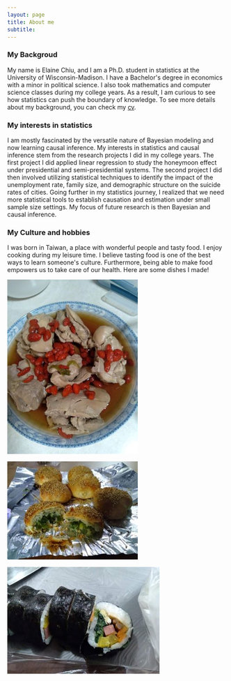 ```yaml
---
layout: page
title: About me
subtitle: 
---
```


### My Backgroud  
My name is Elaine Chiu, and I am a Ph.D. student in statistics at the University of Wisconsin-Madison. I have a Bachelor's degree in economics with a minor in political science. I also took mathematics and computer science classes during my college years.  As a result, I am curious to see how statistics can push the boundary of knowledge. To see more details about my background, you can check my [cv](https://github.com/elainekjchiu/elainekjchiu.github.io/blob/master/Elaine_work_CV1.pdf).  

### My interests in statistics  
I am mostly fascinated by the versatile nature of Bayesian modeling and now learning causal inference. My interests in statistics and causal inference stem from the research projects I did in my college years. The first project I did applied linear regression to study the honeymoon effect under presidential and semi-presidential systems. The second project I did then involved utilizing statistical techniques to identify the impact of the unemployment rate, family size, and demographic structure on the suicide rates of cities. Going further in my statistics journey, I realized that we need more statistical tools to establish causation and estimation under small sample size settings. My focus of future research is then Bayesian and causal inference.  

### My Culture and hobbies
I was born in Taiwan, a place with wonderful people and tasty food. I enjoy cooking during my leisure time. I believe tasting food is one of the best ways to learn someone's culture. Furthermore, being able to make food empowers us to take care of our health. Here are some dishes I made!  
  
   
   
![Dish1](https://github.com/elainekjchiu/elainekjchiu.github.io/blob/5b861d336877a4ab21d2d61347c404e4bbb5e407/assets/img/Dish1.jpg)
  
  
![Dish2](https://github.com/elainekjchiu/elainekjchiu.github.io/blob/5b861d336877a4ab21d2d61347c404e4bbb5e407/assets/img/Dish2.jpg)

  
![Dish3](https://github.com/elainekjchiu/elainekjchiu.github.io/blob/5b861d336877a4ab21d2d61347c404e4bbb5e407/assets/img/Dish3.jpg)




